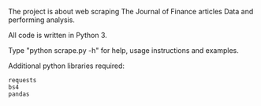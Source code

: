 The project is about web scraping The Journal of Finance articles Data and performing analysis.

All code is written in Python 3.

Type "python scrape.py -h" for help, usage instructions and examples.

Additional python libraries required:

    requests
    bs4
    pandas